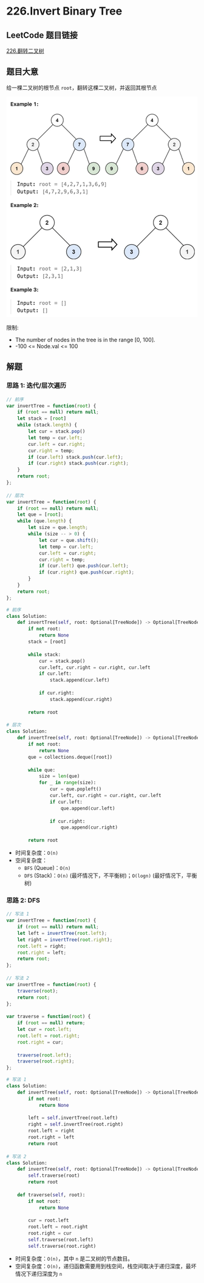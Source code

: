 # 226.Invert Binary Tree

## LeetCode 题目链接

[226.翻转二叉树](https://leetcode.cn/problems/invert-binary-tree/)

## 题目大意

给一棵二叉树的根节点 `root`，翻转这棵二叉树，并返回其根节点

![alt text](images/example226.png)

限制:
- The number of nodes in the tree is in the range [0, 100].
- -100 <= Node.val <= 100

## 解题

### 思路 1: 迭代/层次遍历

```js
// 前序
var invertTree = function(root) {
    if (root == null) return null;
    let stack = [root]  
    while (stack.length) {
        let cur = stack.pop()  
        let temp = cur.left;
        cur.left = cur.right;
        cur.right = temp;
        if (cur.left) stack.push(cur.left);
        if (cur.right) stack.push(cur.right);
    }
    return root;
};

// 层次
var invertTree = function(root) {
    if (root == null) return null;
    let que = [root];
    while (que.length) {
        let size = que.length;
        while (size -- > 0) {
            let cur = que.shift();
            let temp = cur.left;
            cur.left = cur.right;
            cur.right = temp;
            if (cur.left) que.push(cur.left);
            if (cur.right) que.push(cur.right);
        }
    }
    return root;
};
```
```python
# 前序
class Solution:
    def invertTree(self, root: Optional[TreeNode]) -> Optional[TreeNode]:
        if not root:
            return None
        stack = [root]     

        while stack:
            cur = stack.pop()   
            cur.left, cur.right = cur.right, cur.left                   
            if cur.left:
                stack.append(cur.left)

            if cur.right:
                stack.append(cur.right)  
                
        return root

# 层次
class Solution:
    def invertTree(self, root: Optional[TreeNode]) -> Optional[TreeNode]:
        if not root:
            return None
        que = collections.deque([root])  

        while que:
            size = len(que)
            for _ in range(size):
                cur = que.popleft()
                cur.left, cur.right = cur.right, cur.left
                if cur.left:
                    que.append(cur.left)
                    
                if cur.right:
                    que.append(cur.right)   
                      
        return root
```

- 时间复杂度：`O(n)`
- 空间复杂度：
  - `BFS` (Queue)：`O(n)`
  - `DFS` (Stack)：`O(n)` (最坏情况下，不平衡树)；`O(logn)` (最好情况下，平衡树)

### 思路 2: DFS

```js
// 写法 1
var invertTree = function(root) {
    if (root == null) return null;
    let left = invertTree(root.left);
    let right = invertTree(root.right);
    root.left = right;
    root.right = left;
    return root;
};

// 写法 2
var invertTree = function(root) {
    traverse(root);
    return root;
};

var traverse = function(root) {
    if (root == null) return;
    let cur = root.left;
    root.left = root.right;
    root.right = cur;

    traverse(root.left);
    traverse(root.right);
};
```
```python
# 写法 1
class Solution:
    def invertTree(self, root: Optional[TreeNode]) -> Optional[TreeNode]:
        if not root:
            return None
        
        left = self.invertTree(root.left)
        right = self.invertTree(root.right)
        root.left = right
        root.right = left
        return root

# 写法 2
class Solution:
    def invertTree(self, root: Optional[TreeNode]) -> Optional[TreeNode]:
        self.traverse(root)
        return root
    
    def traverse(self, root):
        if not root:
            return None
        
        cur = root.left
        root.left = root.right
        root.right = cur
        self.traverse(root.left)
        self.traverse(root.right)
```

- 时间复杂度：`O(n)`，其中 `n` 是二叉树的节点数目。
- 空间复杂度：`O(n)`，递归函数需要用到栈空间，栈空间取决于递归深度，最坏情况下递归深度为 `n`